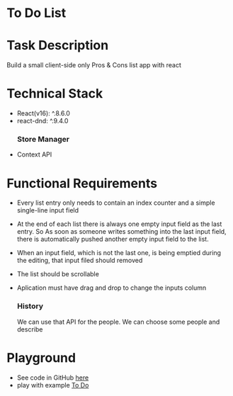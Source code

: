 # To Do List
# Task Description
  Build a small client-side only Pros & Cons list app with react

# Technical Stack
- React(v16): ^.8.6.0
- react-dnd:  ^.9.4.0
  ### Store Manager
- Context API

# Functional Requirements
- Every list entry only needs to contain an index counter and a simple single-line input field
- At the end of each list there is always one empty input field as the last entry. So As soon as someone writes something into   the last input field, there is automatically pushed another empty input field to the list.
- When an input field, which is not the last one, is being emptied during the editing, that input filed should removed
- The list should be scrollable
- Aplication must have drag and drop to change the inputs column

  ### History
  We can use that API for the people. We can choose some people and describe
  
# Playground
  - See code in GitHub [here](https://github.com/RafoFrangulyan/to-do)
  - play with example [To Do](https://rafofrangulyan.github.io/)
  
